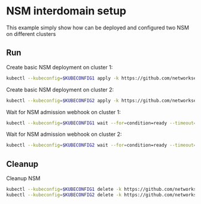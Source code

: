 # NSM interdomain setup


This example simply show how can be deployed and configured two NSM on different clusters

## Run

Create basic NSM deployment on cluster 1:

```bash
kubectl --kubeconfig=$KUBECONFIG1 apply -k https://github.com/networkservicemesh/deployments-k8s/examples/interdomain/nsm/cluster1?ref=5a0d49d920507179adb45d68d8b7fa7e5ff65cb2
```

Create basic NSM deployment on cluster 2:

```bash
kubectl --kubeconfig=$KUBECONFIG2 apply -k https://github.com/networkservicemesh/deployments-k8s/examples/interdomain/nsm/cluster2?ref=5a0d49d920507179adb45d68d8b7fa7e5ff65cb2
```

Wait for NSM admission webhook on cluster 1:

```bash
kubectl --kubeconfig=$KUBECONFIG1 wait --for=condition=ready --timeout=1m pod -n nsm-system -l app=admission-webhook-k8s
```

Wait for NSM admission webhook on cluster 2:

```bash
kubectl --kubeconfig=$KUBECONFIG2 wait --for=condition=ready --timeout=1m pod -n nsm-system -l app=admission-webhook-k8s
```

## Cleanup

Cleanup NSM
```bash
kubectl --kubeconfig=$KUBECONFIG1 delete -k https://github.com/networkservicemesh/deployments-k8s/examples/interdomain/nsm/cluster1?ref=5a0d49d920507179adb45d68d8b7fa7e5ff65cb2
kubectl --kubeconfig=$KUBECONFIG2 delete -k https://github.com/networkservicemesh/deployments-k8s/examples/interdomain/nsm/cluster2?ref=5a0d49d920507179adb45d68d8b7fa7e5ff65cb2
```
